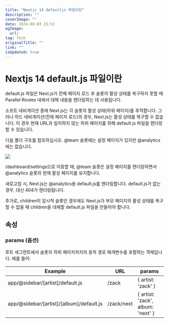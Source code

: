 ```yaml
---
title: "Nextjs 14 defaultjs 파일이란"
description: ""
coverImage: ""
date: 2024-08-03 15:53
ogImage: 
  url: 
tag: Tech
originalTitle: ""
link: ""
isUpdated: true
---
```






# Nextjs 14 default.js 파일이란

default.js 파일은 Next.js가 전체 페이지 로드 후 슬롯의 활성 상태를 복구하지 못할 때 Parallel Routes 내에서 대체 내용을 렌더링하는 데 사용됩니다.

소프트 네비게이션 중에 Next.js는 각 슬롯의 활성 상태(하위 페이지)를 추적합니다. 그러나 하드 네비게이션(전체 페이지 로드)의 경우, Next.js는 활성 상태를 복구할 수 없습니다. 이 경우 현재 URL과 일치하지 않는 하위 페이지를 위해 default.js 파일을 렌더링할 수 있습니다.

다음 폴더 구조를 참조하십시오. @team 슬롯에는 설정 페이지가 있지만 @analytics에는 없습니다.

<div class="content-ad"></div>

<img src="/assets/img/default.js_0.png" />

/dashboard/settings으로 이동할 때, @team 슬롯은 설정 페이지를 렌더링하면서 @analytics 슬롯의 현재 활성 페이지를 유지합니다.

새로고침 시, Next.js는 @analytics용 default.js를 렌더링합니다. default.js가 없는 경우, 대신 404가 렌더링됩니다.

추가로, children이 암시적 슬롯인 경우에도 Next.js가 부모 페이지의 활성 상태를 복구할 수 없을 때 children을 대체할 default.js 파일을 만들어야 합니다.

<div class="content-ad"></div>

## 속성

### params (옵션)

루트 세그먼트에서 슬롯의 하위 페이지까지의 동적 경로 매개변수를 포함하는 객체입니다. 예를 들어:

| Example                                  | URL        | params                            |
| ---------------------------------------- | ---------- | --------------------------------- |
| app/@sidebar/[artist]/default.js         | /zack      | { artist: 'zack' }                |
| app/@sidebar/[artist]/[album]/default.js | /zack/next | { artist: 'zack', album: 'next' } |

<div class="content-ad"></div>
